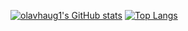 [![olavhaug1's GitHub stats](https://github-stats-xi.vercel.app/api?username=olavhaug1&count_private=true&show_icons=true&theme=nord&hide=stars)](https://github.com/anuraghazra/github-readme-stats)
[![Top Langs](https://github-stats-xi.vercel.app/api/top-langs/?username=olavhaug1&&layout=compact&langs_count=8&count_private=true&theme=nord)](https://github.com/anuraghazra/github-readme-stats)
